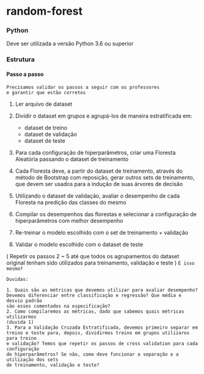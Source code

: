 # random-forest

### Python

Deve ser utilizada a versão Python 3.6 ou superior

### Estrutura 

#### Passo a passo

```
Precisamos validar os passos a seguir com os professores 
e garantir que estão corretos
```

1. Ler arquivo de dataset
2. Dividir o dataset em grupos e agrupá-los de maneira estratificada em: 
    - dataset de treino
    - dataset de validação
    - dataset de teste
3. Para cada configuração de hiperparâmetros, 
criar uma Floresta Aleatória passando o dataset de treinamento
4. Cada Floresta deve, a partir do dataset de treinamento, através do método
de Bootstrap com reposição, gerar outros sets de treinamento, que devem ser
usados para a indução de suas árvores de decisão
5. Utilizando o dataset de validação, avaliar o desempenho de cada Floresta
na predição das classes do mesmo
6. Compilar os desempenhos das florestas e selecionar a configuração de hiperparâmetros
com melhor desempenho
7. Re-treinar o modelo escolhido com o set de treinamento + validação 

8. Validar o modelo escolhido com  o dataset de teste

( Repetir os passos 2  ~ 5 até que todos os agrupamentos do dataset original 
tenham sido utilizados para treinamento, validação e teste ) `É isso mesmo? 
`
 
 
```
Duvidas:

1. Quais são as métricas que devemos utilizar para avaliar desempenho?
Devemos diferenciar entre classificação e regressão? Que média e desvio padrão
são esses comentados na especificação?
2. Como compilaremos as métricas, dado que sabemos quais métricas utilizarmos 
(duvida 1)
3. Para a Validação Cruzada Estratificada, devemos primeiro separar em 
treino e teste para, depois, dividirmos treino em grupos utilizaros para treino
e validação? Temos que repetir os passos de cross validation para cada configuração
de hiperparâmetros? Se não, como deve funcionar a separação e a utilização dos sets
de treinamento, validação e teste?
```

  